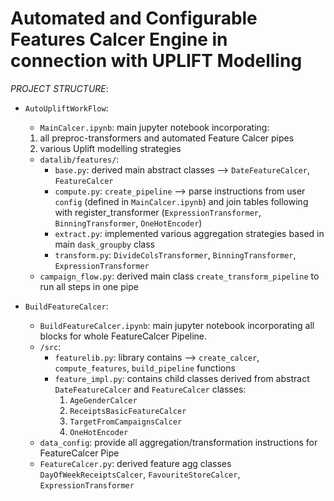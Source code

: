 # Automated and Configurable Features Calcer Engine in connection with UPLIFT Modelling 

*PROJECT STRUCTURE*:
- `AutoUpliftWorkFlow`:  
    - `MainCalcer.ipynb`: main jupyter notebook incorporating: 
    1. all preproc-transformers and automated Feature Calcer pipes
    1. various Uplift modelling strategies
    - `datalib/features/`:
        - `base.py`: derived main abstract classes --> `DateFeatureCalcer`, `FeatureCalcer`
        - `compute.py`: `create_pipeline` --> parse instructions from user `config` (defined in `MainCalcer.ipynb`) and join tables following with register_transformer (`ExpressionTransformer`, `BinningTransformer`, `OneHotEncoder`)
        - `extract.py`: implemented various aggregation strategies based in main `dask_groupby` class
        - `transform.py`: `DivideColsTransformer`, `BinningTransformer`, `ExpressionTransformer`
    - `campaign_flow.py`: derived main class `create_transform_pipeline` to run all steps in one pipe
    
- `BuildFeatureCalcer`:
    - `BuildFeatureCalcer.ipynb`: main jupyter notebook incorporating all blocks for whole FeatureCalcer Pipeline.
    - `/src`:
        - `featurelib.py`: library contains --> `create_calcer`, `compute_features`, `build_pipeline` functions
        - `feature_impl.py`: contains child classes derived from abstract `DateFeatureCalcer` and `FeatureCalcer` classes:
            1. `AgeGenderCalcer` 
            1. `ReceiptsBasicFeatureCalcer`
            1. `TargetFromCampaignsCalcer`
            1. `OneHotEncoder`      
    - `data_config`: provide all aggregation/transformation instructions for FeatureCalcer Pipe
    - `FeatureCalcer.py`: derived feature agg classes `DayOfWeekReceiptsCalcer`, `FavouriteStoreCalcer`, `ExpressionTransformer`  
